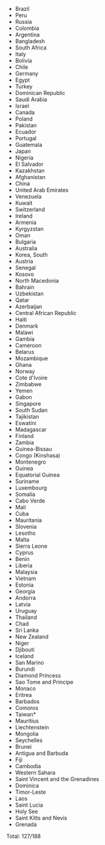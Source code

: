* Brazil
* Peru
* Russia
* Colombia
* Argentina
* Bangladesh
* South Africa
* Italy
* Bolivia
* Chile
* Germany
* Egypt
* Turkey
* Dominican Republic
* Saudi Arabia
* Israel
* Canada
* Poland
* Pakistan
* Ecuador
* Portugal
* Guatemala
* Japan
* Nigeria
* El Salvador
* Kazakhstan
* Afghanistan
* China
* United Arab Emirates
* Venezuela
* Kuwait
* Switzerland
* Ireland
* Armenia
* Kyrgyzstan
* Oman
* Bulgaria
* Australia
* Korea, South
* Austria
* Senegal
* Kosovo
* North Macedonia
* Bahrain
* Uzbekistan
* Qatar
* Azerbaijan
* Central African Republic
* Haiti
* Denmark
* Malawi
* Gambia
* Cameroon
* Belarus
* Mozambique
* Ghana
* Norway
* Cote d'Ivoire
* Zimbabwe
* Yemen
* Gabon
* Singapore
* South Sudan
* Tajikistan
* Eswatini
* Madagascar
* Finland
* Zambia
* Guinea-Bissau
* Congo (Kinshasa)
* Montenegro
* Guinea
* Equatorial Guinea
* Suriname
* Luxembourg
* Somalia
* Cabo Verde
* Mali
* Cuba
* Mauritania
* Slovenia
* Lesotho
* Malta
* Sierra Leone
* Cyprus
* Benin
* Liberia
* Malaysia
* Vietnam
* Estonia
* Georgia
* Andorra
* Latvia
* Uruguay
* Thailand
* Chad
* Sri Lanka
* New Zealand
* Niger
* Djibouti
* Iceland
* San Marino
* Burundi
* Diamond Princess
* Sao Tome and Principe
* Monaco
* Eritrea
* Barbados
* Comoros
* Taiwan*
* Mauritius
* Liechtenstein
* Mongolia
* Seychelles
* Brunei
* Antigua and Barbuda
* Fiji
* Cambodia
* Western Sahara
* Saint Vincent and the Grenadines
* Dominica
* Timor-Leste
* Laos
* Saint Lucia
* Holy See
* Saint Kitts and Nevis
* Grenada

Total: 127/188